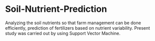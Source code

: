 # Soil-Nutrient-Prediction
Analyzing the soil nutrients so that farm management can be done efficiently, prediction of fertilizers based on nutrient variability. Present study was carried out by using Support Vector Machine.
